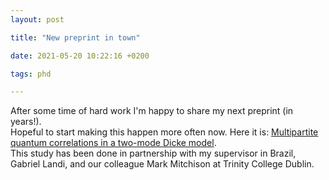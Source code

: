```yaml
---
layout: post

title: "New preprint in town"

date: 2021-05-20 10:22:16 +0200

tags: phd

---
```


After some time of hard work I'm happy to share my next preprint (in years!).  
Hopeful to start making this happen more often now. Here it is: [Multipartite quantum correlations in a two-mode Dicke model](https://arxiv.org/abs/2105.09260).  
This study has been done in partnership with my supervisor in Brazil, Gabriel Landi, and our colleague Mark Mitchison at Trinity College Dublin.
